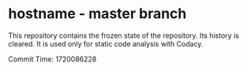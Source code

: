 # hostname - master branch

This repository contains the frozen state of the repository.
Its history is cleared. It is used only for static code
analysis with Codacy.

Commit Time: 1720086228